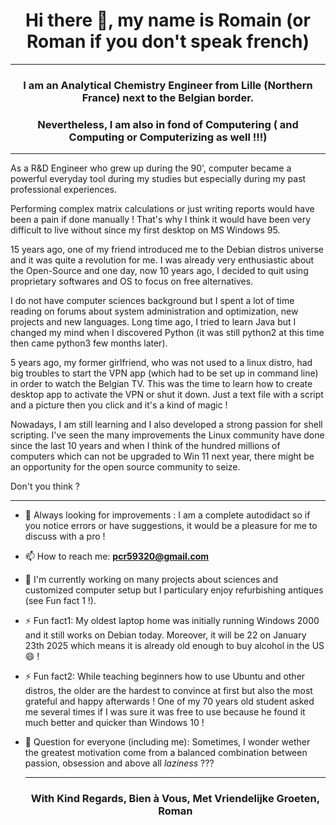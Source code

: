 <h1 align="center">Hi there 👋, my name is Romain (or Roman if you don't speak french)</h1>

<hr>

<h3 align="center">I am an Analytical Chemistry Engineer from Lille (Northern France) next to the Belgian border.</h3>
<h3 align="center">Nevertheless, I am also in fond of Computering ( and Computing or Computerizing as well !!!)</h3>

<hr>

As a R&D Engineer who grew up during the 90', computer became a powerful everyday tool during my studies but especially during my past professional experiences.

Performing complex matrix calculations or just writing reports would have been a pain if done manually ! 
That's why I think it would have been very difficult to live without since my first desktop on MS Windows 95.

15 years ago, one of my friend introduced me to the Debian distros universe and it was quite a revolution for me. 
I was already very enthusiastic about the Open-Source and one day, now 10 years ago, I decided to quit using proprietary softwares and OS to focus on free alternatives. 

I do not have computer sciences background but I spent a lot of time reading on forums about system administration and optimization, new projects and new languages. 
Long time ago, I tried to learn Java but I changed my mind when I discovered Python (it was still python2 at this time then came python3 few months later).

5 years ago, my former girlfriend, who was not used to a linux distro, had big troubles to start the VPN app (which had to be set up in command line) in order to watch the Belgian TV. 
This was the time to learn how to create desktop app to activate the VPN or shut it down. 
Just a text file with a script and a picture then you click and it's a kind of magic !

Nowadays, I am still learning and I also developed a strong passion for shell scripting. 
I've seen the many improvements the Linux community have done since the last 10 years and when I think of the hundred millions of computers which can not be upgraded to Win 11 next year, there might be an opportunity for the open source community to seize. 

Don't you think ?

<hr> 


- 🤔 Always looking for improvements : I am a complete autodidact so if you notice errors or have suggestions, it would be a pleasure for me to discuss with a pro !

- 📫 How to reach me: **pcr59320@gmail.com**

- 🔭 I'm currently working on many projects about sciences and customized computer setup but I particulary enjoy refurbishing antiques (see Fun fact 1 !).

- ⚡ Fun fact1: My oldest laptop home was initially running Windows 2000 and it still works on Debian today. Moreover, it will be 22 on January 23th 2025 which means it is already old enough to buy alcohol in the US 😄 ! 

 - ⚡ Fun fact2: While teaching beginners how to use Ubuntu and other distros, the older are the hardest to convince at first but also the most grateful and happy afterwards ! One of my 70 years old student asked me several times if I was sure it was free to use because he found it much better and quicker than Windows 10 !

- 💬 Question for everyone (including me): Sometimes, I wonder wether the greatest motivation come from a balanced combination between passion, obsession and above all *laziness* ???

  <hr>

  <h3 align="center">With Kind Regards, Bien à Vous, Met Vriendelijke Groeten, Roman</h3>

  
<!--
**rdh59320/rdh59320** is a ✨ _special_ ✨ repository because its `README.md` (this file) appears on your GitHub profile.

Here are some ideas to get you started:

- 🔭 I’m currently working on ...
- 🌱 I’m currently learning ...
- 👯 I’m looking to collaborate on ...
- 🤔 I’m looking for help with ...
- 💬 Ask me about ...
- 📫 How to reach me: ...
- 😄 Pronouns: ...
- ⚡ Fun fact: ...
-->
